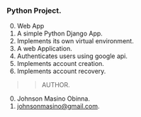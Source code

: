 ### Python Project.

0. Web App
1. A simple Python Django App.
2. Implements its own virtual environment.
3. A web Application.
4. Authenticates users using google api.
5. Implements account creation.
6. Implements account recovery.

>>AUTHOR.
0. Johnson Masino Obinna.
1. johnsonmasino@gmail.com.
